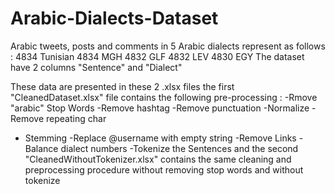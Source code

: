 # Arabic-Dialects-Dataset
Arabic tweets, posts and comments in 5 Arabic dialects represent as follows :
4834 Tunisian
4834 MGH
4832 GLF
4832 LEV
4830 EGY
The dataset have 2 columns "Sentence" and "Dialect"

These data are presented in these 2 .xlsx files the first "CleanedDataset.xlsx" file contains the following pre-processing :
-Rmove "arabic" Stop Words
-Remove hashtag
-Remove punctuation
-Normalize
-Remove repeating char
- Stemming
-Replace @username with empty string
-Remove Links
-Balance dialect numbers
-Tokenize the Sentences
and the second "CleanedWithoutTokenizer.xlsx"
contains the same cleaning and preprocessing procedure without removing stop words and without tokenize
